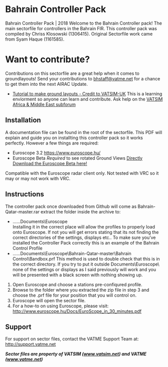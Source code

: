 # Bahrain Controller Pack
Bahrain Controller Pack | 2018
Welcome to the Bahrain Controller pack! The main sectorfile for controllers in the Bahrain FIR. This controller pack was compiled by Chriss Klosowski (1306415). Original Sectorfile work came from Syam Haque (1161585). 


# Want to contribute?
Contributions on this sectorfile are a great help when it comes to groundlayouts! Send your contributions to bhstaff@vatme.net for a chance to get them into the next AIRAC Update. 
* [Tutorial to make ground layouts - Credit to VATSIM-UK](https://github.com/VATSIM-UK/UK-Sector-File/wiki/How-to-Create-SMR-Displays)
This is a learning enviorment so anyone can learn and contribute. Ask help on the [VATSIM Africa & Middle East subforum](https://forums.vatsim.net/viewforum.php?f=104)

## Installation
A documentation file can be found in the root of the sectorfile. This PDF will explain and guide you on installting this controller pack so it works perfectly. However a few things are required:

* Euroscope 3.2 https://www.euroscope.hu/
* Euroscope Beta *Required* to see rotated Ground Views [Directly Download the Euroscope Beta here!](http://www.euroscope.hu/installbeta/EuroScopeBeta32a16.zip)

Compatible with the Euroscope radar client only. Not tested with VRC so it may or may not work with VRC.

## Instructions
The controller pack once downloaded from Github will come as Bahrain-Qatar-master.rar extract the folder inside the archive to:
* ……Documents\Euroscope\
Installing it in the correct place will allow the profiles to properly load onto Euroscope. If not you will get errors stating that its not finding the correct directories of the settings, displays etc.. To make sure you’ve installed the Controller Pack correctly this is an example of the Bahrain Control Profile
* ……Documents\Euroscope\Bahrain-Qatar-master\Bahrain Control\Bandbox.prf
This method is used to double check that this is in the correct directory. If you try to put it outside Documents\Euroscope\ none of the settings or displays as I said previously will work and you will be presented with a black screen with nothing showing up.

1. Open Euroscope and choose a stations pre-confiqured profile.
2. Browse to the folder where you extracted the zip file in step 3 and choose the .prf file for your position that you will control on.
3. Euroscope will open the sector file.
4. For a how-to on using Euroscope, please visit: http://www.euroscope.hu/Docs/EuroScope_in_30_minutes.pdf

## Support
For support on sector files, contact the VATME Support Team at: http://support.vatme.net

***Sector files are property of VATSIM (www.vatsim.net) and VATME (www.vatme.net)***